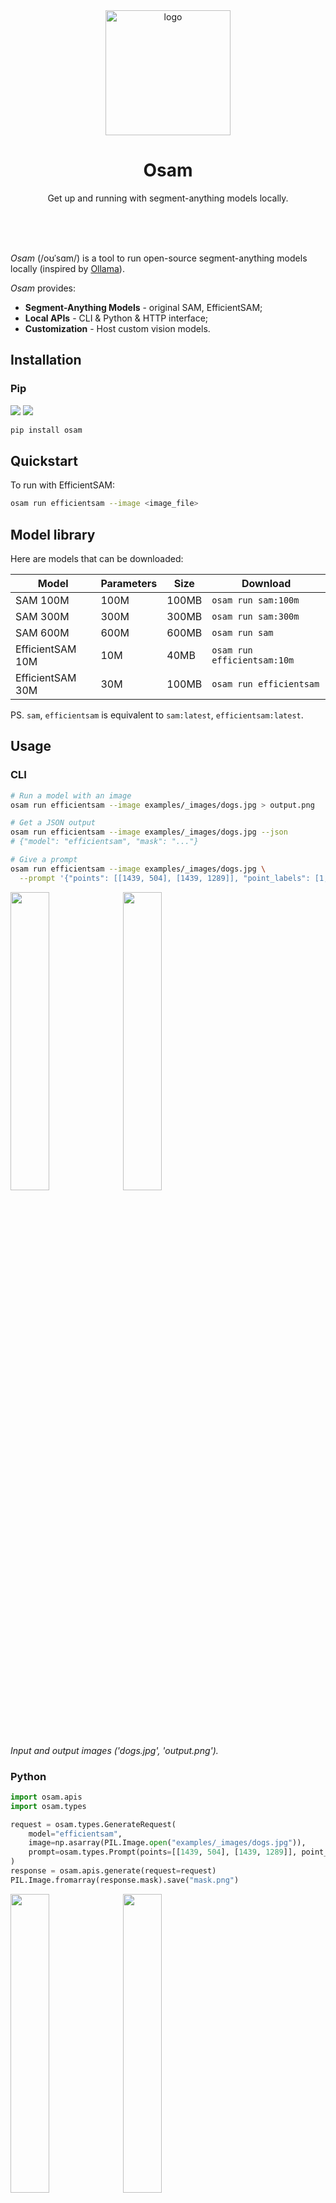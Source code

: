 <div align="center">
  <img alt="logo" height="200px" src="https://github.com/wkentaro/osam/raw/main/.readme/icon.png" >
  <h1>Osam</h1>
  <p>
    Get up and running with segment-anything models locally.
  </p>
  <br>
  <br>
  <br>
</div>

*Osam* (/oʊˈsɑm/) is a tool to run open-source segment-anything models locally
(inspired by [Ollama](https://github.com/ollama/ollama)).

*Osam* provides:

- **Segment-Anything Models** - original SAM, EfficientSAM;
- **Local APIs** - CLI & Python & HTTP interface;
- **Customization** - Host custom vision models.


## Installation

### Pip

<a href="https://pypi.org/project/osam"><img src="https://img.shields.io/pypi/pyversions/osam.svg"></a>
<a href="https://pypi.python.org/pypi/osam"><img src="https://img.shields.io/pypi/v/osam.svg"></a>

```bash
pip install osam
```

## Quickstart

To run with EfficientSAM:

```bash
osam run efficientsam --image <image_file>
```

## Model library

Here are models that can be downloaded:

| Model             | Parameters | Size  | Download                     |
|-------------------|------------|-------|------------------------------|
| SAM 100M          | 100M       | 100MB | `osam run sam:100m`           |
| SAM 300M          | 300M       | 300MB | `osam run sam:300m`          |
| SAM 600M          | 600M       | 600MB | `osam run sam`               |
| EfficientSAM 10M  | 10M        | 40MB  | `osam run efficientsam:10m`  |
| EfficientSAM 30M  | 30M        | 100MB | `osam run efficientsam`      |

PS. `sam`, `efficientsam` is equivalent to `sam:latest`, `efficientsam:latest`.

## Usage

### CLI

```bash
# Run a model with an image
osam run efficientsam --image examples/_images/dogs.jpg > output.png

# Get a JSON output
osam run efficientsam --image examples/_images/dogs.jpg --json
# {"model": "efficientsam", "mask": "..."}

# Give a prompt
osam run efficientsam --image examples/_images/dogs.jpg \
  --prompt '{"points": [[1439, 504], [1439, 1289]], "point_labels": [1, 1]}' > output.png
```

<img src="https://github.com/wkentaro/osam/raw/main/examples/_images/dogs.jpg" width="35%"> <img src="https://github.com/wkentaro/osam/raw/main/.readme/dogs_output.png" width="35%">  
<i>Input and output images ('dogs.jpg', 'output.png').</i>

### Python

```python
import osam.apis
import osam.types

request = osam.types.GenerateRequest(
    model="efficientsam",
    image=np.asarray(PIL.Image.open("examples/_images/dogs.jpg")),
    prompt=osam.types.Prompt(points=[[1439, 504], [1439, 1289]], point_labels=[1, 1]),
)
response = osam.apis.generate(request=request)
PIL.Image.fromarray(response.mask).save("mask.png")
```
<img src="https://github.com/wkentaro/osam/raw/main/examples/_images/dogs.jpg" width="35%"> <img src="https://github.com/wkentaro/osam/raw/main/.readme/dogs_mask.png" width="35%">  
<i>Input and output images ('dogs.jpg', 'mask.png').</i>

### HTTP

```bash
# Get up the server
osam serve

# POST request
curl 127.0.0.1:11368/api/generate -X POST \
  -H "Content-Type: application/json" \
  -d "{\"model\": \"efficientsam\", \"image\": \"$(cat examples/_images/dogs.jpg | base64)\"}" \
  | jq -r .mask | base64 --decode > mask.png
```
